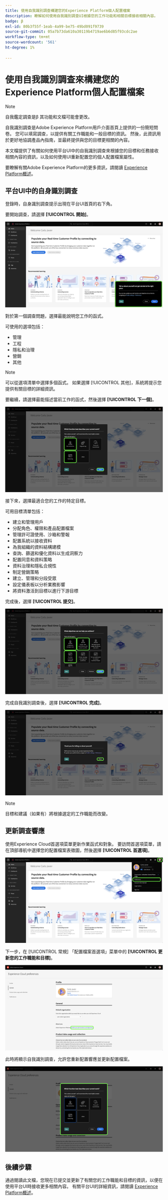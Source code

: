 ```yaml
---
title: 使用自我識別調查構建您的Experience Platform個人配置檔案
description: 瞭解如何使用自我識別調查UI根據您的工作功能和相關目標接收相關內容。
badge: β
exl-id: 80b3f55f-1eab-4a99-be75-49bd091f9739
source-git-commit: 05a7b73da610a30119b4719ae6b6d85f93cdc2ae
workflow-type: tm+mt
source-wordcount: '561'
ht-degree: 1%

---
```


# 使用自我識別調查來構建您的Experience Platform個人配置檔案

>[!NOTE]
>
>自我鑑定調查是β 其功能和文檔可能會更改。

自我識別調查是Adobe Experience Platform用戶介面首頁上提供的一份簡短問卷。 您可以填寫調查，以提供有關工作職能和一般目標的資訊。 然後，此資訊用於更好地協調產品內指南，並最終提供與您的目標更相關的內容。

本文檔提供了有關如何使用平台UI中的自我識別調查來根據您的目標和任務接收相關內容的資訊，以及如何使用UI重新配置您的個人配置檔案屬性。

要瞭解有關Adobe Experience Platform的更多資訊，請閱讀 [Experience Platform概述](home.md)。

## 平台UI中的自身識別調查

登錄時，自身識別調查提示出現在平台UI首頁的右下角。

要開始調查，請選擇 **[!UICONTROL 開始]**。

![平台UI首頁中包含toast消息，提示您啟動自身識別調查。](./images/survey/survey-prompt.png)

對於第一個調查問題，選擇最能說明您工作的函式。

可使用的選項包括：

* 管理
* 工程
* 隱私和治理
* 營銷
* 其他

>[!NOTE]
>
>可以從選項清單中選擇多個函式。 如果選擇 [!UICONTROL 其他]，系統將提示您提供有關目標的詳細資訊。

要繼續，請選擇最能描述當前工作的函式，然後選擇 **[!UICONTROL 下一個]**。

![選擇了兩個工作功能的自我識別調查。](./images/survey/select-functions.png)

接下來，選擇最適合您的工作的特定目標。

可用目標清單包括：

* 建立和管理用戶
* 分配角色、權限和產品配置檔案
* 管理許可證使用、沙箱和警報
* 配置系統以接收資料
* 為我組織的資料結構建模
* 查詢、篩選和優化資料以生成洞察力
* 配置同意和資料策略
* 資料治理和隱私合規性
* 制定營銷策略
* 建立、管理和分段受眾
* 設定儀表板以分析業務影響
* 將資料激活到目標以進行下游目標

完成後，選擇 **[!UICONTROL 提交]**。

![顯示可從中選擇的目標清單的自標識調查。](./images/survey/select-objectives.png)

完成自我識別調查後，選擇 **[!UICONTROL 完成]**。

![自我識別調查的最終確認步驟。](./images/survey/survey-complete.png)

>[!NOTE]
>
>目標和建議（如果有）將根據選定的工作職能而改變。

## 更新調查響應

使用Experience Cloud首選項菜單更新作業函式和對象。 要訪問首選項菜單，請在頂部導航中選擇您的配置檔案表徵圖，然後選擇 **[!UICONTROL 首選項]**。

![「平台UI」首頁，其中選擇了配置檔案表徵圖和首選項按鈕。](./images/survey/preferences.png)

下一步，在 [!UICONTROL 常規] 「配置檔案首選項」菜單中的 **[!UICONTROL 更新您的工作職能和目標]**。

![「平台UI」配置檔案首選項頁的「一般資訊」部分](./images/survey/update.png)

此時將顯示自我識別調查，允許您重新配置響應並更新配置檔案。

![「平台UI」配置檔案首選項頁顯示自身身份調查，允許用戶更新其個人配置檔案。](./images/survey/new-survey.png)

## 後續步驟

通過閱讀此文檔，您現在已提交並更新了有關您的工作職能和目標的資訊，以便在使用平台UI時接收更多相關內容。 有關平台UI的詳細資訊，請閱讀 [Experience Platform概述](home.md)。
